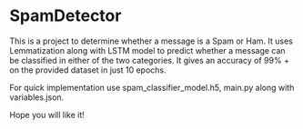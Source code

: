 # SpamDetector
This is a  project to determine whether a message is a Spam or Ham. It uses Lemmatization along with LSTM model to predict whether a message can be 
classified in either of the two categories. It gives an accuracy of 99% + on the provided dataset in just 10 epochs.

For quick implementation use spam_classifier_model.h5, main.py along with variables.json.

Hope you will like it!
